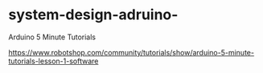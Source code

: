# system-design-adruino-

Arduino 5 Minute Tutorials

https://www.robotshop.com/community/tutorials/show/arduino-5-minute-tutorials-lesson-1-software
